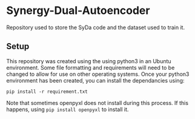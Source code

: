 # Synergy-Dual-Autoencoder
Repository used to store the SyDa code and the dataset used to train it.

## Setup

This repository was created using the using python3 in an Ubuntu environment. Some file formatting and requirements will need to be changed to allow for use on other operating systems.
Once your python3 environment has been created, you can install the dependancies using:

```
pip install -r requirement.txt
```

Note that sometimes openpyxl does not install during this process. If this happens, using ```pip install openpyxl``` to install it.
